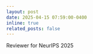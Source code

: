 ```yaml
---
layout: post
date: 2025-04-15 07:59:00-0400
inline: true
related_posts: false
---
```


Reviewer for NeurIPS 2025
